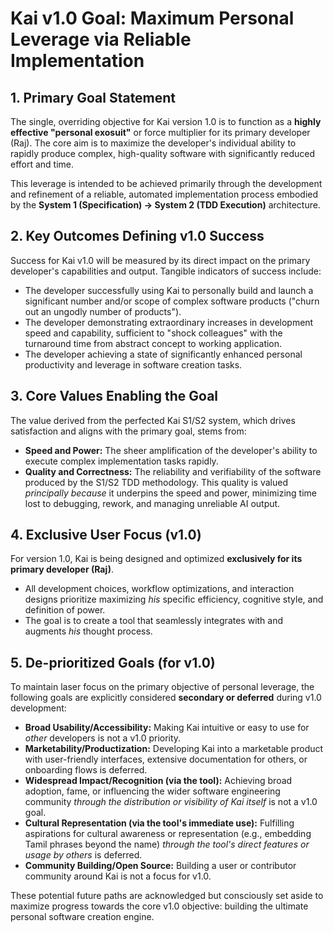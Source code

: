 # Kai v1.0 Goal: Maximum Personal Leverage via Reliable Implementation

## 1. Primary Goal Statement

The single, overriding objective for Kai version 1.0 is to function as a **highly effective "personal exosuit"** or force multiplier for its primary developer (Raj). The core aim is to maximize the developer's individual ability to rapidly produce complex, high-quality software with significantly reduced effort and time.

This leverage is intended to be achieved primarily through the development and refinement of a reliable, automated implementation process embodied by the **System 1 (Specification) -> System 2 (TDD Execution)** architecture.

## 2. Key Outcomes Defining v1.0 Success

Success for Kai v1.0 will be measured by its direct impact on the primary developer's capabilities and output. Tangible indicators of success include:

*   The developer successfully using Kai to personally build and launch a significant number and/or scope of complex software products ("churn out an ungodly number of products").
*   The developer demonstrating extraordinary increases in development speed and capability, sufficient to "shock colleagues" with the turnaround time from abstract concept to working application.
*   The developer achieving a state of significantly enhanced personal productivity and leverage in software creation tasks.

## 3. Core Values Enabling the Goal

The value derived from the perfected Kai S1/S2 system, which drives satisfaction and aligns with the primary goal, stems from:

*   **Speed and Power:** The sheer amplification of the developer's ability to execute complex implementation tasks rapidly.
*   **Quality and Correctness:** The reliability and verifiability of the software produced by the S1/S2 TDD methodology. This quality is valued *principally because* it underpins the speed and power, minimizing time lost to debugging, rework, and managing unreliable AI output.

## 4. Exclusive User Focus (v1.0)

For version 1.0, Kai is being designed and optimized **exclusively for its primary developer (Raj)**.

*   All development choices, workflow optimizations, and interaction designs prioritize maximizing *his* specific efficiency, cognitive style, and definition of power.
*   The goal is to create a tool that seamlessly integrates with and augments *his* thought process.

## 5. De-prioritized Goals (for v1.0)

To maintain laser focus on the primary objective of personal leverage, the following goals are explicitly considered **secondary or deferred** during v1.0 development:

*   **Broad Usability/Accessibility:** Making Kai intuitive or easy to use for *other* developers is not a v1.0 priority.
*   **Marketability/Productization:** Developing Kai into a marketable product with user-friendly interfaces, extensive documentation for others, or onboarding flows is deferred.
*   **Widespread Impact/Recognition (via the tool):** Achieving broad adoption, fame, or influencing the wider software engineering community *through the distribution or visibility of Kai itself* is not a v1.0 goal.
*   **Cultural Representation (via the tool's immediate use):** Fulfilling aspirations for cultural awareness or representation (e.g., embedding Tamil phrases beyond the name) *through the tool's direct features or usage by others* is deferred.
*   **Community Building/Open Source:** Building a user or contributor community around Kai is not a focus for v1.0.

These potential future paths are acknowledged but consciously set aside to maximize progress towards the core v1.0 objective: building the ultimate personal software creation engine.